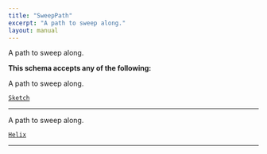 ```yaml
---
title: "SweepPath"
excerpt: "A path to sweep along."
layout: manual
---
```


A path to sweep along.




**This schema accepts any of the following:**

A path to sweep along.

[`Sketch`](/docs/kcl/types/Sketch)








----
A path to sweep along.

[`Helix`](/docs/kcl/types/Helix)








----






